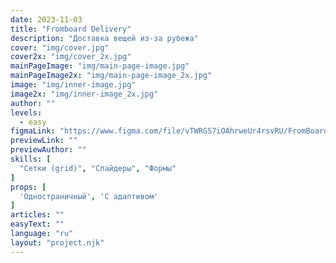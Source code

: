 ```yaml
---
date: 2023-11-03
title: "Fromboard Delivery"
description: "Доставка вещей из-за рубежа"
cover: "img/cover.jpg"
cover2x: "img/cover_2x.jpg"
mainPageImage: "img/main-page-image.jpg"
mainPageImage2x: "img/main-page-image_2x.jpg"
image: "img/inner-image.jpg"
image2x: "img/inner-image_2x.jpg"
author: ""
levels:
  - easy
figmaLink: "https://www.figma.com/file/vTWRGS7iOAhrweUr4rsvRU/FromBoard-Delivery-(For-Devs)?type=design&node-id=902%3A8&mode=design&t=fXRMw3aRbGosTUQD-1"
previewLink: ""
previewAuthor: ""
skills: [
  "Сетки (grid)", "Слайдеры", "Формы"
]
props: [
  'Одностраничный', 'С адаптивом'
]
articles: ""
easyText: ""
language: "ru"
layout: "project.njk"
---
```


